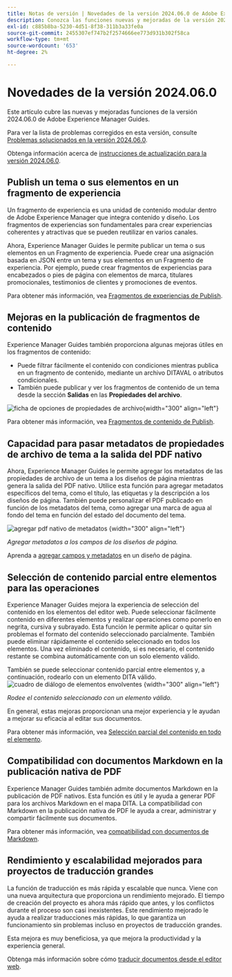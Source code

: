 ```yaml
---
title: Notas de versión | Novedades de la versión 2024.06.0 de Adobe Experience Manager Guides
description: Conozca las funciones nuevas y mejoradas de la versión 2024.06.0 de Adobe Experience Manager Guides as a Cloud Service.
exl-id: c885b8ba-5230-4d51-8f38-311b3a33fe0a
source-git-commit: 2455307ef747b2f2574666ee773d931b302f58ca
workflow-type: tm+mt
source-wordcount: '653'
ht-degree: 2%

---
```


# Novedades de la versión 2024.06.0

Este artículo cubre las nuevas y mejoradas funciones de la versión 2024.06.0 de Adobe Experience Manager Guides.

Para ver la lista de problemas corregidos en esta versión, consulte [Problemas solucionados en la versión 2024.06.0](fixed-issues-2024-06-0.md).

Obtenga información acerca de [instrucciones de actualización para la versión 2024.06.0](upgrade-instructions-2024-06-0.md).


## Publish un tema o sus elementos en un fragmento de experiencia

Un fragmento de experiencia es una unidad de contenido modular dentro de Adobe Experience Manager que integra contenido y diseño. Los fragmentos de experiencias son fundamentales para crear experiencias coherentes y atractivas que se pueden reutilizar en varios canales.


Ahora, Experience Manager Guides le permite publicar un tema o sus elementos en un Fragmento de experiencia. Puede crear una asignación basada en JSON entre un tema y sus elementos en un Fragmento de experiencia. Por ejemplo, puede crear fragmentos de experiencias para encabezados o pies de página con elementos de marca, titulares promocionales, testimonios de clientes y promociones de eventos.




Para obtener más información, vea [Fragmentos de experiencias de Publish](../user-guide/publish-experience-fragment.md).


## Mejoras en la publicación de fragmentos de contenido

Experience Manager Guides también proporciona algunas mejoras útiles en los fragmentos de contenido:

- Puede filtrar fácilmente el contenido con condiciones mientras publica en un fragmento de contenido, mediante un archivo DITAVAL o atributos condicionales.
- También puede publicar y ver los fragmentos de contenido de un tema desde la sección **Salidas** en las **Propiedades del archivo**.

![ficha de opciones de propiedades de archivo](./assets/file-properties-outputs-tab.png){width="300" align="left"}

Para obtener más información, vea [Fragmentos de contenido de Publish](../user-guide/publish-content-fragment.md).


## Capacidad para pasar metadatos de propiedades de archivo de tema a la salida del PDF nativo

Ahora, Experience Manager Guides le permite agregar los metadatos de las propiedades de archivo de un tema a los diseños de página mientras genera la salida del PDF nativo. Utilice esta función para agregar metadatos específicos del tema, como el título, las etiquetas y la descripción a los diseños de página. También puede personalizar el PDF publicado en función de los metadatos del tema, como agregar una marca de agua al fondo del tema en función del estado del documento del tema.

![agregar pdf nativo de metadatos](./assets/add-metadata-native-pdf.png) {width="300" align="left"}

*Agregar metadatos a los campos de los diseños de página.*

Aprenda a [agregar campos y metadatos](../native-pdf/design-page-layout.md#add-fields-metadata) en un diseño de página.

## Selección de contenido parcial entre elementos para las operaciones

Experience Manager Guides mejora la experiencia de selección del contenido en los elementos del editor web. Puede seleccionar fácilmente contenido en diferentes elementos y realizar operaciones como ponerlo en negrita, cursiva y subrayado. Esta función le permite aplicar o quitar sin problemas el formato del contenido seleccionado parcialmente. También puede eliminar rápidamente el contenido seleccionado en todos los elementos. Una vez eliminado el contenido, si es necesario, el contenido restante se combina automáticamente con un solo elemento válido.

También se puede seleccionar contenido parcial entre elementos y, a continuación, rodearlo con un elemento DITA válido.
![cuadro de diálogo de elementos envolventes](./assets/surround-element.png) {width="300" align="left"}

*Rodee el contenido seleccionado con un elemento válido.*

En general, estas mejoras proporcionan una mejor experiencia y le ayudan a mejorar su eficacia al editar sus documentos.

Para obtener más información, vea [Selección parcial del contenido en todo el elemento](../user-guide/web-editor-edit-topics.md#partial-selection-of-content-across-elements).

## Compatibilidad con documentos Markdown en la publicación nativa de PDF

Experience Manager Guides también admite documentos Markdown en la publicación de PDF nativos. Esta función es útil y le ayuda a generar PDF para los archivos Markdown en el mapa DITA. La compatibilidad con Markdown en la publicación nativa de PDF le ayuda a crear, administrar y compartir fácilmente sus documentos.

Para obtener más información, vea [compatibilidad con documentos de Markdown](../web-editor/native-pdf-web-editor.md#support-for-markdown-documents).


## Rendimiento y escalabilidad mejorados para proyectos de traducción grandes

La función de traducción es más rápida y escalable que nunca. Viene con una nueva arquitectura que proporciona un rendimiento mejorado. El tiempo de creación del proyecto es ahora más rápido que antes, y los conflictos durante el proceso son casi inexistentes. Este rendimiento mejorado le ayuda a realizar traducciones más rápidas, lo que garantiza un funcionamiento sin problemas incluso en proyectos de traducción grandes.

Esta mejora es muy beneficiosa, ya que mejora la productividad y la experiencia general.

Obtenga más información sobre cómo [traducir documentos desde el editor web](../user-guide/translate-documents-web-editor.md).
